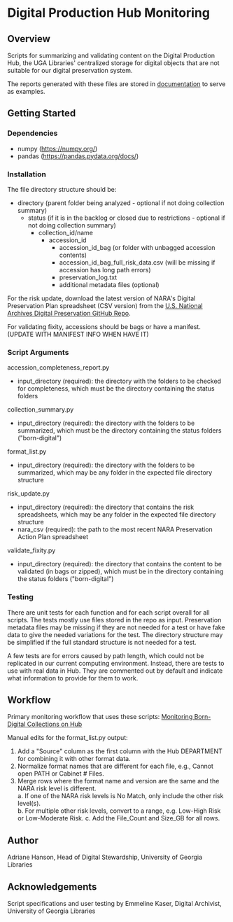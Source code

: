 # Digital Production Hub Monitoring

## Overview

Scripts for summarizing and validating content on the Digital Production Hub, 
the UGA Libraries' centralized storage for digital objects that are not suitable for our digital preservation system.

The reports generated with these files are stored in [documentation](documentation) to serve as examples. 

## Getting Started

### Dependencies

- numpy (https://numpy.org/)
- pandas (https://pandas.pydata.org/docs/)

### Installation

The file directory structure should be:

- directory (parent folder being analyzed - optional if not doing collection summary)
    - status (if it is in the backlog or closed due to restrictions - optional if not doing collection summary)
        - collection_id/name
            - accession_id
                - accession_id_bag (or folder with unbagged accession contents)
                - accession_id_bag_full_risk_data.csv (will be missing if accession has long path errors)
                - preservation_log.txt
                - additional metadata files (optional)

For the risk update, download the latest version of NARA's Digital Preservation Plan spreadsheet (CSV version) from the 
[U.S. National Archives Digital Preservation GitHub Repo](https://github.com/usnationalarchives/digital-preservation).

For validating fixity, accessions should be bags or have a manifest. (UPDATE WITH MANIFEST INFO WHEN HAVE IT)

### Script Arguments

accession_completeness_report.py

- input_directory (required): the directory with the folders to be checked for completeness, 
  which must be the directory containing the status folders 

collection_summary.py

- input_directory (required): the directory with the folders to be summarized,
  which must be the directory containing the status folders ("born-digital")

format_list.py

- input_directory (required): the directory with the folders to be summarized, 
  which may be any folder in the expected file directory structure

risk_update.py

- input_directory (required): the directory that contains the risk spreadsheets,
  which may be any folder in the expected file directory structure
- nara_csv (required): the path to the most recent NARA Preservation Action Plan spreadsheet

validate_fixity.py

- input_directory (required): the directory that contains the content to be validated (in bags or zipped),
  which must be in the directory containing the status folders ("born-digital")

### Testing

There are unit tests for each function and for each script overall for all scripts.
The tests mostly use files stored in the repo as input. 
Preservation metadata files may be missing if they are not needed for a test 
or have fake data to give the needed variations for the test.
The directory structure may be simplified if the full standard structure is not needed for a test.

A few tests are for errors caused by path length, which could not be replicated in our current computing environment.
Instead, there are tests to use with real data in Hub.
They are commented out by default and indicate what information to provide for them to work.

## Workflow

Primary monitoring workflow that uses these scripts: 
[Monitoring Born-Digital Collections on Hub](documentation/Workflow_%20Monitoring_Born-Digital_Collections_Hub.md)

Manual edits for the format_list.py output:
1. Add a "Source" column as the first column with the Hub DEPARTMENT for combining it with other format data.
2. Normalize format names that are different for each file, e.g., Cannot open PATH or Cabinet # Files.
3. Merge rows where the format name and version are the same and the NARA risk level is different.  
   a. If one of the NARA risk levels is No Match, only include the other risk level(s).  
   b. For multiple other risk levels, convert to a range, e.g. Low-High Risk or Low-Moderate Risk.
   c. Add the File_Count and Size_GB for all rows.

## Author

Adriane Hanson, Head of Digital Stewardship, University of Georgia Libraries

## Acknowledgements

Script specifications and user testing by Emmeline Kaser, Digital Archivist, University of Georgia Libraries
